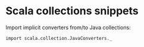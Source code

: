 # Scala collections snippets
Import implicit converters from/to Java collections:
```
import scala.collection.JavaConverters._
```
